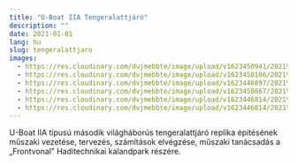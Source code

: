 ```yaml
---
title: "U-Boat IIA Tengeralattjáró"
description: ""
date: 2021-01-01
lang: hu
slug: tengeralattjaro
images:
  - https://res.cloudinary.com/dvjmebbte/image/upload/v1623450941/2021%20Tengeralattj%C3%A1r%C3%B3/u1_0a7f8e5d95.jpg
  - https://res.cloudinary.com/dvjmebbte/image/upload/v1623450106/2021%20Tengeralattj%C3%A1r%C3%B3/IMG_20180804_132056_3abf77d586.jpg
  - https://res.cloudinary.com/dvjmebbte/image/upload/v1623446897/2021%20Tengeralattj%C3%A1r%C3%B3/1_a7aec37fb7.png
  - https://res.cloudinary.com/dvjmebbte/image/upload/v1623450867/2021%20Tengeralattj%C3%A1r%C3%B3/u1_dfa4f7553f.jpg
  - https://res.cloudinary.com/dvjmebbte/image/upload/v1623446814/2021%20Tengeralattj%C3%A1r%C3%B3/IMG_20180506_154418_b39b39b612.jpg
  - https://res.cloudinary.com/dvjmebbte/image/upload/v1623446814/2021%20Tengeralattj%C3%A1r%C3%B3/vesikko_plans_7c9f930468.jpg
---
```

U-Boat IIA típusú második világháborús tengeralattjáró replika építésének műszaki vezetése, tervezés, számítások elvégzése, műszaki tanácsadás a „Frontvonal” Haditechnikai kalandpark részére.
